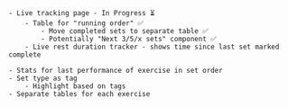 
    - Live tracking page - In Progress ⏳
        - Table for "running order" ✅
            - Move completed sets to separate table ✅
            - Potentially "Next 3/5/x sets" component ✅
        - Live rest duration tracker - shows time since last set marked complete
    
    - Stats for last performance of exercise in set order
    - Set type as tag
        - Highlight based on tags
    - Separate tables for each exercise
    
    
